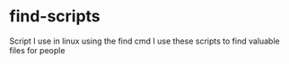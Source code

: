 # find-scripts
Script I use in linux using the find cmd
I use these scripts to find valuable files for people
